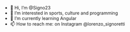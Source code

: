 - 👋 Hi, I’m @Signo23
- 👀 I’m interested in sports, culture and programming
- 🌱 I’m currently learning Angular
- 📫 How to reach me: on Instagram @lorenzo_signoretti

<!---
Signo23/Signo23 is a ✨ special ✨ repository because its `README.md` (this file) appears on your GitHub profile.
You can click the Preview link to take a look at your changes.
--->

